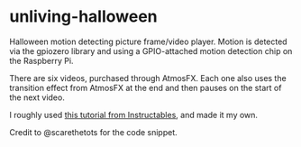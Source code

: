 # unliving-halloween

Halloween motion detecting picture frame/video player.  Motion is detected via the gpiozero library and using a GPIO-attached motion detection chip on the Raspberry Pi.

There are six videos, purchased through AtmosFX.  Each one also uses the transition effect from AtmosFX at the end and then pauses on the start of the next video.

I roughly used [this tutorial from Instructables](https://www.instructables.com/Raspberry-Pi-Based-Living-Portrait-Player-Intro/), and made it my own.

Credit to @scarethetots for the code snippet.
